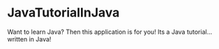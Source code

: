 JavaTutorialInJava
==================

Want to learn Java? Then this application is for you!
Its a Java tutorial... written in Java!
